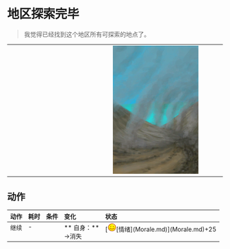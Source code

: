 # 地区探索完毕  
> 我觉得已经找到这个地区所有可探索的地点了。  
  
<table class="table table-bordered" data-toggle="table" ><tbody><tr ><td  style="width:80%;text-align:left;vertical-align:top;"  ></td><td  style="width:20%;text-align:left;vertical-align:top;"  ><div style="width:300px;display:inline-block;text-align:center"><img decoding="async" src="../wiki/Sprite/Volcano.png" href="a.md" style="max-width:300px;max-height:300px;"></div></td></tr></tbody></tbody></table>  
  
## 动作  
<table class="table table-bordered" data-toggle="table" ><thead><tr ><th  style="text-align:left;vertical-align:top;"  >动作</th><th  style="text-align:left;vertical-align:top;"  data-sortable="true"  >耗时</th><th  style="text-align:left;vertical-align:top;"  data-sortable="true"  >条件</th><th  style="text-align:left;vertical-align:top;"  >变化</th><th  style="text-align:left;vertical-align:top;"  >状态</th></tr></thead><tr ><td  style="text-align:left;vertical-align:top;"  >继续<br></td><td  style="text-align:left;vertical-align:top;"  >-</td><td  style="text-align:left;vertical-align:top;"  ></td><td  style="text-align:left;vertical-align:top;"  >** 自身：**<br>→消失</td><td  style="text-align:left;vertical-align:top;"  >[<div style="width:20px;display:inline-block;text-align:center"><img decoding="async" src="../wiki/Sprite/Content.png" href="a.md" style="max-width:20px;max-height:20px;"></div>[情绪](Morale.md)](Morale.md)+25</td></tr></tbody></table>  
  


<script>document.title="地区探索完毕 - 卡牌生存百科 Card Survival Wiki";</script>